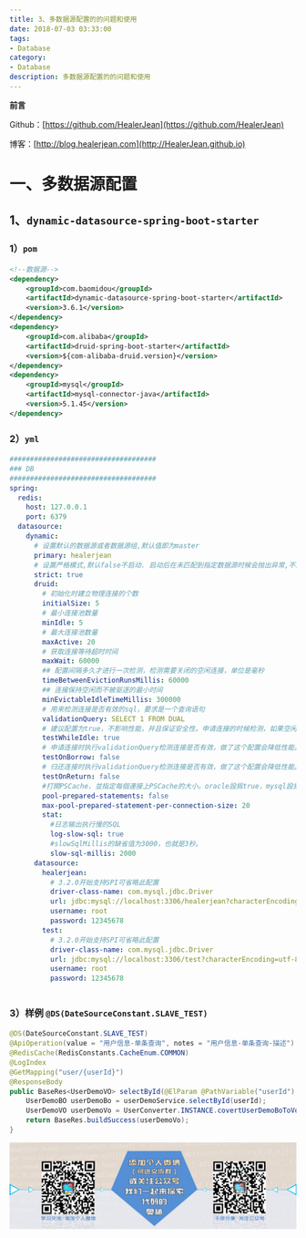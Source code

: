 ```yaml
---
title: 3、多数据源配置的的问题和使用
date: 2018-07-03 03:33:00
tags: 
- Database
category: 
- Database
description: 多数据源配置的的问题和使用
---
```

**前言**     

 Github：[https://github.com/HealerJean](https://github.com/HealerJean)         

 博客：[http://blog.healerjean.com](http://HealerJean.github.io)       



# 一、多数据源配置

## 1、`dynamic-datasource-spring-boot-starter`

### 1）`pom`

```xml
<!--数据源-->
<dependency>
    <groupId>com.baomidou</groupId>
    <artifactId>dynamic-datasource-spring-boot-starter</artifactId>
    <version>3.6.1</version>
</dependency>
<dependency>
    <groupId>com.alibaba</groupId>
    <artifactId>druid-spring-boot-starter</artifactId>
    <version>${com-alibaba-druid.version}</version>
</dependency>
<dependency>
    <groupId>mysql</groupId>
    <artifactId>mysql-connector-java</artifactId>
    <version>5.1.45</version>
</dependency>
```



### 2）`yml`

```yaml
####################################
### DB
####################################
spring:
  redis:
    host: 127.0.0.1
    port: 6379
  datasource:
    dynamic:
      # 设置默认的数据源或者数据源组,默认值即为master
      primary: healerjean
      # 设置严格模式,默认false不启动. 启动后在未匹配到指定数据源时候会抛出异常,不启动则使用默认数据源
      strict: true
      druid:
        # 初始化时建立物理连接的个数
        initialSize: 5
        # 最小连接池数量
        minIdle: 5
        # 最大连接池数量
        maxActive: 20
        # 获取连接等待超时时间
        maxWait: 60000
        ## 配置间隔多久才进行一次检测，检测需要关闭的空闲连接，单位是毫秒
        timeBetweenEvictionRunsMillis: 60000
        ## 连接保持空闲而不被驱逐的最小时间
        minEvictableIdleTimeMillis: 300000
        # 用来检测连接是否有效的sql，要求是一个查询语句
        validationQuery: SELECT 1 FROM DUAL
        # 建议配置为true，不影响性能，并且保证安全性。申请连接的时候检测，如果空闲时间大于timeBetweenEvictionRunsMillis，执行validationQuery检测连接是否有效。
        testWhileIdle: true
        # 申请连接时执行validationQuery检测连接是否有效，做了这个配置会降低性能。
        testOnBorrow: false
        # 归还连接时执行validationQuery检测连接是否有效，做了这个配置会降低性能。
        testOnReturn: false
        #打開PSCache，並指定每個連接上PSCache的大小。oracle設爲true，mysql設爲false。分庫分表較多推薦設置爲false
        pool-prepared-statements: false
        max-pool-prepared-statement-per-connection-size: 20
        stat:
          #日志输出执行慢的SQL
          log-slow-sql: true
          #slowSqlMillis的缺省值为3000，也就是3秒。
          slow-sql-millis: 2000
      datasource:
        healerjean:
          # 3.2.0开始支持SPI可省略此配置
          driver-class-name: com.mysql.jdbc.Driver
          url: jdbc:mysql://localhost:3306/healerjean?characterEncoding=utf-8&useUnicode=true&autoReconnect=true&connectTimeout=3000&initialTimeout=1&socketTimeout=5000&useSSL=false&serverTimezone=CTT
          username: root
          password: 12345678
        test:
          # 3.2.0开始支持SPI可省略此配置
          driver-class-name: com.mysql.jdbc.Driver
          url: jdbc:mysql://localhost:3306/test?characterEncoding=utf-8&useUnicode=true&autoReconnect=true&connectTimeout=3000&initialTimeout=1&socketTimeout=5000&useSSL=false&serverTimezone=CTT
          username: root
          password: 12345678



```

### 3）样例 `@DS(DateSourceConstant.SLAVE_TEST)`

```java
@DS(DateSourceConstant.SLAVE_TEST)
@ApiOperation(value = "用户信息-单条查询", notes = "用户信息-单条查询-描述")
@RedisCache(RedisConstants.CacheEnum.COMMON)
@LogIndex
@GetMapping("user/{userId}")
@ResponseBody
public BaseRes<UserDemoVO> selectById(@ElParam @PathVariable("userId") Long userId) {
    UserDemoBO userDemoBo = userDemoService.selectById(userId);
    UserDemoVO userDemoVo = UserConverter.INSTANCE.covertUserDemoBoToVo(userDemoBo);
    return BaseRes.buildSuccess(userDemoVo);
}
```













![ContactAuthor](https://raw.githubusercontent.com/HealerJean/HealerJean.github.io/master/assets/img/artical_bottom.jpg)




<!-- Gitalk 评论 start  -->

<link rel="stylesheet" href="https://unpkg.com/gitalk/dist/gitalk.css">
<script src="https://unpkg.com/gitalk@latest/dist/gitalk.min.js"></script> 
<div id="gitalk-container"></div>    
 <script type="text/javascript">
    var gitalk = new Gitalk({
		clientID: `1d164cd85549874d0e3a`,
		clientSecret: `527c3d223d1e6608953e835b547061037d140355`,
		repo: `HealerJean.github.io`,
		owner: 'HealerJean',
		admin: ['HealerJean'],
		id: 'FdDiEDVBidWpwypr',
    });
    gitalk.render('gitalk-container');
</script> 

<!-- Gitalk end -->

